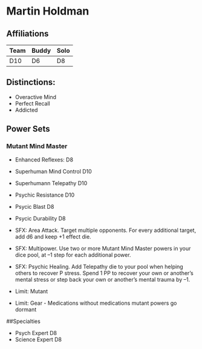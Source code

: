
# Martin Holdman

## Affiliations
| Team  | Buddy | Solo |
|-------|-------|------|
| D10   | D6    | D8   |

## Distinctions:
- Overactive Mind
- Perfect Recall
- Addicted

## Power Sets
### Mutant Mind Master
- Enhanced Reflexes: D8        
- Superhuman Mind Control D10
- Superhumann Telepathy  D10
- Psychic Resistance D10
- Psycic Blast D8
- Psycic Durability D8

- SFX: Area Attack. Target multiple opponents. For every additional target, add d6 and keep +1 effect die.
- SFX: Multipower. Use two or more Mutant Mind Master powers in your dice pool, at –1 step for each additional power.
- SFX: Psychic Healing. Add Telepathy die to your pool when helping others to recover P stress. Spend 1 PP to recover your own or another’s mental stress or step back your own or another’s mental trauma by –1.

- Limit: Mutant 
- Limit: Gear - Medications without medications mutant powers go dormant

##Specialties 
- Psych Expert D8
- Science Expert D8

